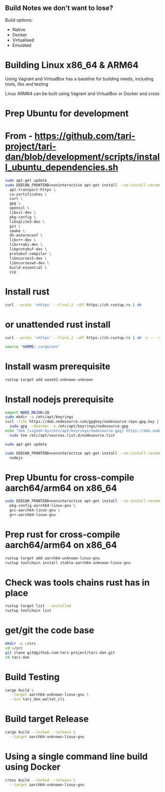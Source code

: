 ## Build Notes we don't want to lose?

Build options:
 - Native
 - Docker
 - Virtualised
 - Emulated

# Building Linux x86_64 & ARM64

Using Vagrant and VirtualBox has a baseline for building needs, including tools, libs and testing

Linux ARM64 can be built using Vagrant and VirtualBox or Docker and cross

# Prep Ubuntu for development
# From - https://github.com/tari-project/tari-dan/blob/development/scripts/install_ubuntu_dependencies.sh
```bash
sudo apt-get update
sudo DEBIAN_FRONTEND=noninteractive apt-get install --no-install-recommends --assume-yes \
  apt-transport-https \
  ca-certificates \
  curl \
  gpg \
  openssl \
  libssl-dev \
  pkg-config \
  libsqlite3-dev \
  git \
  cmake \
  dh-autoreconf \
  libc++-dev \
  libc++abi-dev \
  libprotobuf-dev \
  protobuf-compiler \
  libncurses5-dev \
  libncursesw5-dev \
  build-essential \
  zip
```

# Install rust
```bash
curl --proto '=https' --tlsv1.2 -sSf https://sh.rustup.rs | sh
```
# or unattended rust install
```bash
curl --proto '=https' --tlsv1.2 -sSf https://sh.rustup.rs | sh -s -- -y
```

```bash
source "$HOME/.cargo/env"
```

# Install wasm prerequisite
```bash
rustup target add wasm32-unknown-unknown
```

# Install nodejs prerequisite
```bash
export NODE_MAJOR=20
sudo mkdir -p /etc/apt/keyrings
curl -fsSL https://deb.nodesource.com/gpgkey/nodesource-repo.gpg.key | \
  sudo gpg --dearmor -o /etc/apt/keyrings/nodesource.gpg
echo "deb [signed-by=/etc/apt/keyrings/nodesource.gpg] https://deb.nodesource.com/node_${NODE_MAJOR}.x nodistro main" | \
  sudo tee /etc/apt/sources.list.d/nodesource.list

sudo apt-get update 

sudo DEBIAN_FRONTEND=noninteractive apt-get install --no-install-recommends --assume-yes \
  nodejs
```

# Prep Ubuntu for cross-compile aarch64/arm64 on x86_64
```bash
sudo DEBIAN_FRONTEND=noninteractive apt-get install --no-install-recommends --assume-yes \
  pkg-config-aarch64-linux-gnu \
  gcc-aarch64-linux-gnu \
  g++-aarch64-linux-gnu
```

# Prep rust for cross-compile aarch64/arm64 on x86_64
```bash
rustup target add aarch64-unknown-linux-gnu
rustup toolchain install stable-aarch64-unknown-linux-gnu
```

# Check was tools chains rust has in place
```bash
rustup target list --installed
rustup toolchain list
```

# get/git the code base
```bash
mkdir -p ~/src
cd ~/src
git clone git@github.com:tari-project/tari-dan.git
cd tari-dan
```

# Build Testing
```bash
cargo build \
  --target aarch64-unknown-linux-gnu \
  --bin tari_dan_wallet_cli
```

# Build target Release
```bash
cargo build --locked --release \
  --target aarch64-unknown-linux-gnu
```

# Using a single command line build using Docker
```bash
cross build --locked --release \
  --target aarch64-unknown-linux-gnu
```
